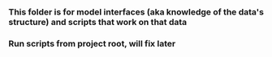### This folder is for model interfaces (aka knowledge of the data's structure) and scripts that work on that data

### Run scripts from project root, will fix later